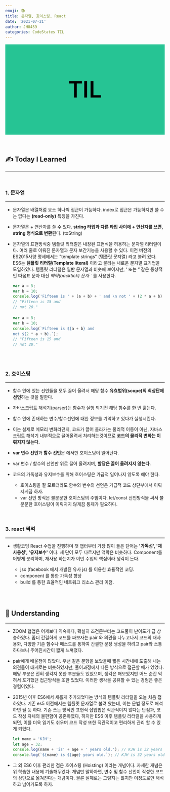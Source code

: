 ```yaml
---
emoji: 📚
title: 문자열, 호이스팅, React
date: '2021-07-21'
author: JH8459
categories: CodeStates TIL
---
```


![github-blog.png](../../assets/common/TIL.jpeg)

<br>

## ✍️ <b>T</b>oday <b>I</b> <b>L</b>earned

---

<br>

### 1. 문자열

---

- 문자열은 배열처럼 요소 하나씩 접근이 가능하다. index로 접근은 가능하지만 쓸 수는 없다는 **(read-only)** 특징을 가진다.
- 문자열은 + 연산자를 쓸 수 있다. **string 타입과 다른 타입 사이에 + 연산자를 쓰면, string 형식으로 변환**된다. (toString)
- 문자열의 표현방식중 템플릿 리터럴은 내장된 표현식을 허용하는 문자열 리터럴이다. 여러 줄로 이뤄진 문자열과 문자 보간기능을 사용할 수 있다. 이전 버전의 ES2015사양 명세에서는 "template strings" (템플릿 문자열) 라고 불려 왔다.
  ES6는 **템플릿 리터럴(Template literal)** 이라고 불리는 새로운 문자열 표기법을 도입하였다. 템플릿 리터럴은 일반 문자열과 비슷해 보이지만, ‘ 또는 “ 같은 통상적인 따옴표 문자 대신 _백틱(backtick) 문자 `_ 를 사용한다.

  ```javascript
  var a = 5;
  var b = 10;
  console.log('Fifteen is ' + (a + b) + ' and \n not ' + (2 * a + b) + '.');
  // "Fifteen is 15 and
  // not 20."

  var a = 5;
  var b = 10;
  console.log(`Fifteen is ${a + b} and
  not ${2 * a + b}.`);
  // "Fifteen is 15 and
  // not 20."
  ```

  <br>
  <br>

### 2. 호이스팅

---

- 함수 안에 있는 선언들을 모두 끌어 올려서 해당 함수 **유효범위(scope)의 최상단에 선언**하는 것을 말한다.
- 자바스크립트 해석기(parser)는 함수가 실행 되기전 해당 함수를 한 번 훑는다.
- 함수 안에 존재하는 변수/함수선언에 대한 정보를 기억하고 있다가 실행시킨다.
- 이는 실제로 메모리 변화라던지, 코드가 끌어 올라가는 물리적 이동이 아닌, 자바스크립트 해석기 내부적으로 끌어올려서 처리하는것이므로 **코드의 물리적 변화는 이뤄지지 않는다.**
- **var 변수 선언**과 **함수 선언**문 에서만 호이스팅이 일어난다.
- var 변수 / 함수의 선언만 위로 끌어 올려지며, **할당은 끌어 올려지지 않는다**.
- 코드의 가독성과 유지보수를 위해 호이스팅은 가급적 일어나지 않도록 해야 한다.

  - 호이스팅을 잘 모르더라도 함수와 변수의 선언은 가급적 코드 상단부에서 이뤄지게끔 하자.
  - var 선언 방식은 불분문한 호이스팅의 주범이다. let/const 선언방식을 써서 불분문한 호이스팅이 이뤄지지 않게끔 통제가 필요하다.

  <br>
  <br>

### 3. react ~~찍먹~~

---

- 생활코딩 React 수업을 진행하며 첫 챕터부터 가장 많이 들은 단어는 **'가독성', '재사용성', '유지보수'** 이다. 세 단어 모두 다르지만 맥락은 비슷하다. Component를 어떻게 분리하며, 재사용 하는지가 이번 수업의 핵심이라 생각이 든다.

  - jsx (facebook 에서 개발된 유사 js) 를 이용한 효율적인 코딩.
  - component 를 통한 가독성 향상
  - build 를 통한 효율적인 네트워크 리소스 관리 이점.

<br>
<br>

## 🤔 Understanding

---

- ZOOM 협업은 어제보다 익숙하다, 확실히 조건문부터는 코드풀이 난이도가 급 상승하였다. 좀더 간결하게 코드를 짜보자는 pair 와 의견을 나누고나서 코드의 재사용화, 다양한 기존 함수나 메소드를 통하여 간결한 문장 생성을 하려고 pair와 소통하다보니 주어진시간이 짧게 느껴졌다.

- pair에게 배울점이 많았다. 우선 같은 문항을 보았을때 짧은 시간내에 도출해 내는 의견들이 대게로는 비슷하였지만, 풀이과정에서 다른 방식으로 접근할 때가 있었다. 해당 부분은 전혀 생각지 못한 부분들도 있었으며, 생각은 해보았지만 어느 순간 막혀서 포기했던 접근방식들 또한 있었다. 이러한 생각을 공유할 수 있는 경험은 좋은 경험이었다.

- 2015년 이후 ES6에서 새롭게 추가되었다는 방식의 템플릿 리터럴을 오늘 처음 접하였다. 기존 es5 이전에서는 템플릿 문자열로 불려 왔는데, 이는 문법 정도로 해석하면 될 듯 하다. 기존 쓰는 방식인 표현식 삽입법은 직관적이지 않다는 단점과, 코드 작성 자체의 불편함이 공존하였다, 하지만 ES6 이후 템플릿 리터럴을 사용하게 되면, 이를 더욱 읽기도 쉬우며 코드 작성 또한 직관적이고 편리하게 관리 할 수 있게 되었다.

  ```javascript
  let name = 'KJH';
  let age = 32;
  console.log(name + 'is' + age + ' years old.'); // KJH is 32 years old.
  console.log(`${name} is ${age} years old.`); // KJH is 32 years old.
  ```

- 그 외 ES6 이후 편리한 점은 호이스팅 (Hoisting) 이라는 개념이다. 자세한 개념은 위 학습한 내용에 기술해두었다. 개념만 말하자면, 변수 및 함수 선언이 작성한 코드의 상단으로 옮겨진다는 개념이다. 물론 실제로는 그렇지는 않지만 이정도로만 해석하고 넘어가도록 하자.

<br>
<br>

```toc

```
